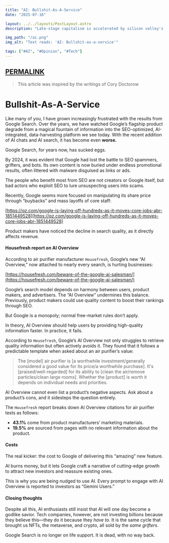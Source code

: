 ```yaml
---
title: "AI: Bullshit-As-A-Service"
date: "2025-07-16"

layout: ../../layouts/PostLayout.astro
description: "Late-stage capitalism is accelerated by silicon valley's latest BaaS."

img_path: "/ai.png"
img_alt: "Text reads: 'AI: Bullshit-as-a-service'"

tags: ["#AI", "#Opinion", "#Tech"]
---
```


## [PERMALINK](https://sieep-coding.github.io/posts/bullshit-as-a-service#Bullshit-As-A-Service)

> This article was inspired by the writings of Cory Doctorow

# Bullshit-As-A-Service

Like many of you, I have grown increasingly frustrated with the results from Google Search. Over the years, we have watched Google’s flagship product degrade from a magical fountain of information into the SEO-optimized, AI-integrated, data-harvesting platform we see today. With the recent addition of AI chats and AI search, it has become even **worse.**

Google Search, for years now, has sucked eggs.

By 2024, it was evident that Google had lost the battle to SEO spammers, grifters, and bots. Its own content is now buried under endless promotional results, often littered with malware disguised as links or ads.

The people who benefit most from SEO are not creators or Google itself, but bad actors who exploit SEO to lure unsuspecting users into scams.

Recently, Google seems more focused on manipulating its share price through “buybacks” and mass layoffs of core staff:

[https://qz.com/google-is-laying-off-hundreds-as-it-moves-core-jobs-abr-1851449528](https://qz.com/google-is-laying-off-hundreds-as-it-moves-core-jobs-abr-1851449528)

Product makers have noticed the decline in search quality, as it directly affects revenue.

#### Housefresh report on AI Overview

According to air purifier manufacturer `Housefresh`, Google’s new “AI Overview,” now attached to nearly every search, is hurting businesses:

[https://housefresh.com/beware-of-the-google-ai-salesman/](https://housefresh.com/beware-of-the-google-ai-salesman/)

Google’s search model depends on harmony between users, product makers, and advertisers. The “AI Overview” undermines this balance. Previously, product makers could use quality content to boost their rankings through SEO.

But Google is a monopoly; normal free-market rules don’t apply.

In theory, AI Overview should help users by providing high-quality information faster. In practice, it fails.

According to `Housefresh`, Google’s AI Overview not only struggles to retrieve quality information but often actively avoids it. They found that it follows a predictable template when asked about an air purifier’s value:

> The [model] air purifier is [a worthwhile investment/generally considered a good value for its price/a worthwhile purchase]. It's [praised/well-regarded] for its ability to [clean the air/remove particles/clean large rooms]. Whether the [product] is worth it depends on individual needs and priorities.

AI Overview cannot even list a product’s negative aspects. Ask about a product’s cons, and it sidesteps the question entirely.

The `Housefresh` report breaks down AI Overview citations for air purifier tests as follows:

- **43.1%** come from product manufacturers’ marketing materials.
- **19.5%** are sourced from pages with no relevant information about the product.

#### Costs

The real kicker: the cost to Google of delivering this “amazing” new feature.

AI burns money, but it lets Google craft a narrative of cutting-edge growth to attract new investors and reassure existing ones.

This is why you are being nudged to use AI. Every prompt to engage with AI Overview is reported to investors as “Gemini Users.”

#### Closing thoughts

Despite all this, AI enthusiasts still insist that AI will one day become a godlike savior. Tech companies, however, are not investing billions because they believe this—they do it because they *have to*. It is the same cycle that brought us NFTs, the metaverse, and crypto, all sold by the *same grifters*.

Google Search is no longer on life support. It is dead, with no way back.
